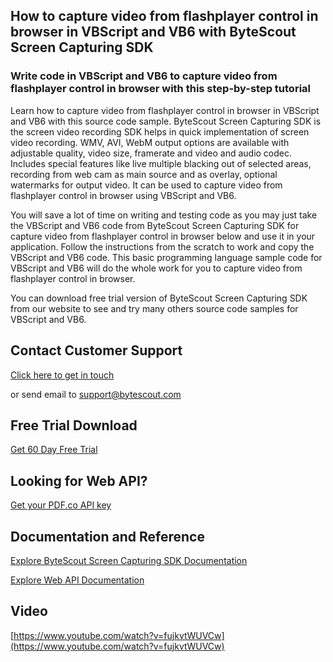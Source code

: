 ## How to capture video from flashplayer control in browser in VBScript and VB6 with ByteScout Screen Capturing SDK

### Write code in VBScript and VB6 to capture video from flashplayer control in browser with this step-by-step tutorial

Learn how to capture video from flashplayer control in browser in VBScript and VB6 with this source code sample. ByteScout Screen Capturing SDK is the screen video recording SDK helps in quick implementation of screen video recording. WMV, AVI, WebM output options are available with adjustable quality, video size, framerate and video and audio codec. Includes special features like live multiple blacking out of selected areas, recording from web cam as main source and as overlay, optional watermarks for output video. It can be used to capture video from flashplayer control in browser using VBScript and VB6.

You will save a lot of time on writing and testing code as you may just take the VBScript and VB6 code from ByteScout Screen Capturing SDK for capture video from flashplayer control in browser below and use it in your application. Follow the instructions from the scratch to work and copy the VBScript and VB6 code. This basic programming language sample code for VBScript and VB6 will do the whole work for you to capture video from flashplayer control in browser.

You can download free trial version of ByteScout Screen Capturing SDK from our website to see and try many others source code samples for VBScript and VB6.

## Contact Customer Support

[Click here to get in touch](https://bytescout.zendesk.com/hc/en-us/requests/new?subject=ByteScout%20Screen%20Capturing%20SDK%20Question)

or send email to [support@bytescout.com](mailto:support@bytescout.com?subject=ByteScout%20Screen%20Capturing%20SDK%20Question) 

## Free Trial Download

[Get 60 Day Free Trial](https://bytescout.com/download/web-installer?utm_source=github-readme)

## Looking for Web API? 

[Get your PDF.co API key](https://pdf.co/documentation/api?utm_source=github-readme)

## Documentation and Reference

[Explore ByteScout Screen Capturing SDK Documentation](https://bytescout.com/documentation/index.html?utm_source=github-readme)

[Explore Web API Documentation](https://pdf.co/documentation/api?utm_source=github-readme)

## Video

[https://www.youtube.com/watch?v=fujkvtWUVCw](https://www.youtube.com/watch?v=fujkvtWUVCw)